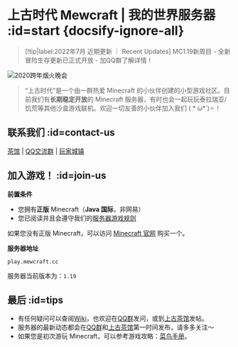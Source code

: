 # 上古时代 Mewcraft | 我的世界服务器 :id=start {docsify-ignore-all}

> [!tip|label:2022年7月 近期更新 ｜ Recent Updates]
> MC1.19新周目 - 全新冒险生存更新已正式开放 - 加QQ群了解详情！

![2020跨年烟火晚会](https://mewcraft-homepage.oss-cn-zhangjiakou.aliyuncs.com/images/2020_fireworks.jpg ':no-zoom')

> “上古时代”是一个由一群热爱 Minecraft 的小伙伴创建的小型游戏社区。目前我们有**长期稳定开放**的 Minecraft 服务器，有时也会一起玩玩泰拉瑞亚/饥荒等其他沙盒游戏联机。欢迎一切友善的小伙伴加入我们 ( * ̀ω*́ )✧！

## 联系我们 :id=contact-us

<i class="fab fa-forumbee"></i>[茶馆][bbs] | <i class="fab fa-qq"></i>[QQ交流群][qqgroup] | <i class="fas fa-home"></i>[玩家城镇](https://bbs.mewcraft.cc/t/towns)

## 加入游戏！ :id=join-us

**前置条件**

- 您拥有**正版** Minecraft（**Java 国际**，非网易）
- 您已阅读并且会遵守我们的[服务器游戏规则](https://wiki.mewcraft.cc/rules)

如果您没有正版 Minecraft，可以访问 [Minecraft 官网](https://www.minecraft.net/zh-hans/) 购买一个。

**服务器地址**

    play.mewcraft.cc

服务器当前版本为：`1.19`

<!-- 进入游戏后，你可以选择前往以下任意子服务器：

<a class="button" href="#/sur"><i class="fas fa-mug-hot"></i>城镇生存服<br><small>趣味原版生存</small></a>
<a class="button" href="#/cre"><i class="fas fa-splotch"></i>自由创造服<br><small>发挥无限想象</small></a> -->

## 最后<i class="fas fa-quote-right"></i> :id=tips

- 有任何疑问可以查阅[Wiki][wiki]，也欢迎在[QQ群][qqgroup]发问，或到[上古茶馆][bbs]发帖。
- 服务器的最新动态都会在[QQ群][qqgroup]和[上古茶馆][bbs]第一时间发布，请多多关注～
- 如果您是初次游玩 Minecraft，可以参考游戏攻略：[菜鸟手册][beginner-guide]。

[homepage]: https://www.mewcraft.cc/
[wiki]: https://wiki.mewcraft.cc/
[bbs]: https://bbs.mewcraft.cc/
[dynmap]: http://map.mewcraft.cc/
[qqgroup]: https://qm.qq.com/cgi-bin/qm/qr?k=hXMrpi7526OY0Q0SDZemVw1VJEB58Cyh&authKey=Mp6lZ5bZ1l58nDf99s7z0NudcugDWbNx3wVSeKFSSyiBSL7VupJuQZoPmnBWm9gd&noverify=0
[mcwiki]: https://minecraft-zh.gamepedia.com/
[beginner-guide]: http://minecraft-zh.gamepedia.com/%E6%95%99%E7%A8%8B/%E8%8F%9C%E9%B8%9F%E6%89%8B%E5%86%8C
[java]: https://www.java.com/zh_CN/download/
[faq]: /faq
[server-survival]: /sur
[server-creative]: /cre
[server-modded]: /mod

